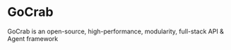 # GoCrab
GoCrab is an open-source, high-performance, modularity, full-stack API &amp; Agent framework
